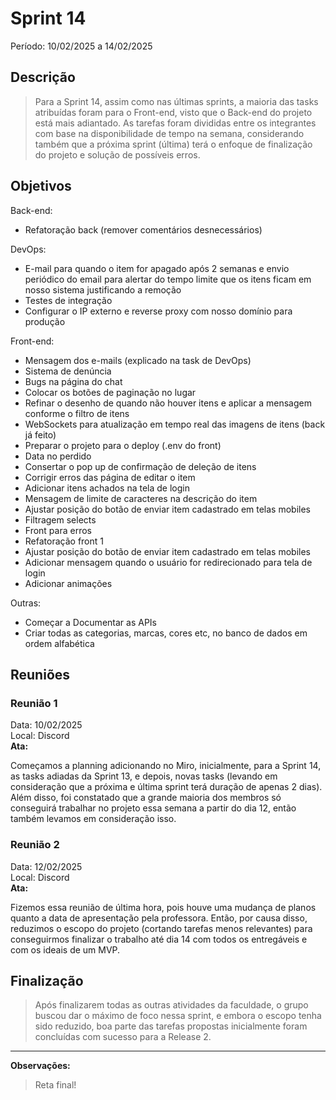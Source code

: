 # Sprint 14
Período: 10/02/2025 a 14/02/2025

## Descrição
> Para a Sprint 14, assim como nas últimas sprints, a maioria das tasks atribuídas foram para o Front-end, visto que o Back-end do
> projeto está mais adiantado. As tarefas foram divididas entre os integrantes com base na disponibilidade de tempo na semana,
> considerando também que a próxima sprint (última) terá o enfoque de finalização do projeto e solução de possíveis erros.

## Objetivos
Back-end:
- Refatoração back (remover comentários desnecessários)

DevOps:
- E-mail para quando o item for apagado após 2 semanas e envio periódico do email para alertar do tempo limite que os itens ficam em
nosso sistema justificando a remoção
- Testes de integração
- Configurar o IP externo e reverse proxy com nosso domínio para produção

Front-end:
- Mensagem dos e-mails (explicado na task de DevOps)
- Sistema de denúncia
- Bugs na página do chat
- Colocar os botões de paginação no lugar
- Refinar o desenho de quando não houver itens e aplicar a mensagem conforme o filtro de itens
- WebSockets para atualização em tempo real das imagens de itens (back já feito)
- Preparar o projeto para o deploy (.env do front)
- Data no perdido
- Consertar o pop up de confirmação de deleção de itens
- Corrigir erros das página de editar o item
- Adicionar itens achados na tela de login
- Mensagem de limite de caracteres na descrição do item
- Ajustar posição do botão de enviar item cadastrado em telas mobiles
- Filtragem selects
- Front para erros
- Refatoração front 1
- Ajustar posição do botão de enviar item cadastrado em telas mobiles
- Adicionar mensagem quando o usuário for redirecionado para tela de login
- Adicionar animações

Outras:
- Começar a Documentar as APIs
- Criar todas as categorias, marcas, cores etc, no banco de dados em ordem alfabética

## Reuniões
### Reunião 1
Data: 10/02/2025  
Local: Discord  
**Ata:**

Começamos a planning adicionando no Miro, inicialmente, para a Sprint 14, as tasks adiadas da Sprint 13, e depois, novas tasks
(levando em consideração que a próxima e última sprint terá duração de apenas 2 dias). Além disso, foi constatado que a grande maioria dos
membros só conseguirá trabalhar no projeto essa semana a partir do dia 12, então também levamos em consideração isso.

### Reunião 2
Data: 12/02/2025  
Local: Discord  
**Ata:**

Fizemos essa reunião de última hora, pois houve uma mudança de planos quanto a data de apresentação pela professora. Então, por causa disso, reduzimos o escopo do projeto (cortando tarefas menos relevantes) para conseguirmos finalizar o trabalho até dia 14 com todos os entregáveis e com os ideais de um MVP.

## Finalização
> Após finalizarem todas as outras atividades da faculdade, o grupo buscou dar o máximo de foco nessa sprint, e embora o escopo tenha sido reduzido, boa parte das tarefas propostas inicialmente foram concluídas com sucesso para a Release 2.
---

**Observações:**
> Reta final!
